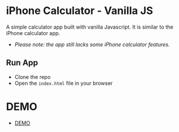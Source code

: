 # iPhone Calculator - Vanilla JS

A simple calculator app built with vanilla Javascript. It is similar to the iPhone calculator app.

- _Please note: the app still lacks some iPhone calculator features._

## Run App

- Clone the repo
- Open the `index.html` file in your browser

# DEMO

- [DEMO](https://emanuelefavero.github.io/calculator-vanilla-js/)
